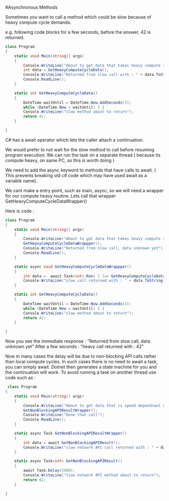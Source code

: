 #Asynchronous Methods

Sometimes you want to call a method which could be slow because of heavy compute cycle demands.

e.g. following code blocks for a few seconds, before the answer, 42 is returned.

```c#
class Program
{
    static void Main(string[] args)
    {
        Console.WriteLine("About to get data that takes heavy compute resource");
        int data = GetHeavyComputeCycleData();
        Console.WriteLine("Returned from slow call with : " + data.ToString());
        Console.ReadLine();
    }

    static int GetHeavyComputeCycleData()
    {
        DateTime waitUntil = DateTime.Now.AddSeconds(3);
        while (DateTime.Now < waitUntil) { }
        Console.WriteLine("slow method about to return");
        return 42;
    }

}
```

C# has a await operator which lets the caller attach a continuation.

We would prefer to not wait for the slow method to call before resuming program execution.
We can run the task on a separate thread ( because its compute heavy, on same PC, so this is worth doing )

We need to add the async keyword to methods that have calls to await. ( This prevents breaking old c# code which may have used await as a variable name).

We cant make a entry point, such as main, async, so we will need a wrapper for our compute heavy routine.
Lets call that wrapper GetHeavyComputeCycleDataWrapper()

Here is code : 

```c#
class Program
{
    static void Main(string[] args)
    {
        Console.WriteLine("About to get data that takes heavy compute resource");
        GetHeavyComputeCycleDataWrappper();
        Console.WriteLine("Returned from slow call, data unknown yet");
        Console.ReadLine();
    }

    static async void GetHeavyComputeCycleDataWrappper()
    {
        int data =  await Task<int>.Run( ( )=> GetHeavyComputeCycleData());
        Console.WriteLine("slow call returned with : " + data.ToString());
    }

    static int GetHeavyComputeCycleData()
    {
        DateTime waitUntil = DateTime.Now.AddSeconds(3);
        while (DateTime.Now < waitUntil) { }
        Console.WriteLine("slow method about to return");
        return 42;
    }

}
```

Now you see the immediate response : "Returned from slow call, data unknown yet"
After a few seconds : "heavy call returned with : 42"

Now in many cases the delay will be due to non-blocking API calls rather than local compute cycles. In such cases there is no need to await a task, you can simply await. Dotnet then generates a state machine for you and the continuation will work. To avoid running a task on another thread use code such as :

```c#
 class Program
{
    static void Main(string[] args)
    {
        Console.WriteLine("About to get data that is speed dependnant on network");
        GetNonBlockingAPIResultWrapper();
        Console.WriteLine("Done that call");
        Console.ReadLine();
    }

    static async Task GetNonBlockingAPIResultWrapper()
    {
        int data = await GetNonBlockingAPIResult();
        Console.WriteLine("slow network API call returned with : " + data.ToString());
    }

    static async Task<int> GetNonBlockingAPIResult()
    {
        await Task.Delay(5000);
        Console.WriteLine("slow network API method about to return");
        return 42;
    }

}
```




